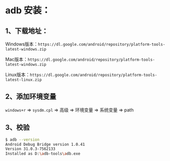 # adb 安装：

## 1、下载地址：
Windows版本：`https://dl.google.com/android/repository/platform-tools-latest-windows.zip`

Mac版本：`https://dl.google.com/android/repository/platform-tools-latest-windows.zip`

Linux版本：`https://dl.google.com/android/repository/platform-tools-latest-linux.zip`

## 2、添加环境变量

`windows+r` => `sysdm.cpl` => 高级 => 环境变量 => 系统变量 => path

## 3、校验

```sh
$ adb --version
Android Debug Bridge version 1.0.41
Version 31.0.3-7562133
Installed as D:\adb-tools\adb.exe
```